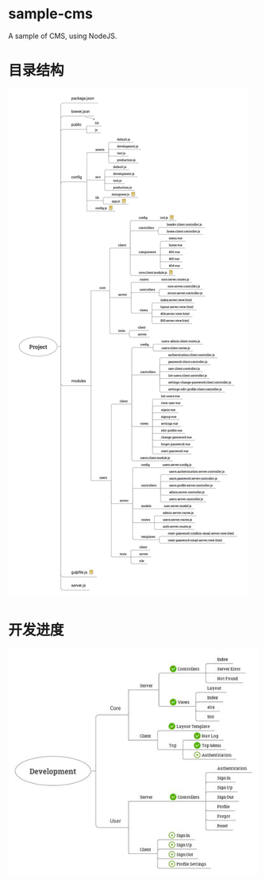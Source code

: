 # sample-cms
A sample of CMS, using NodeJS.

# 目录结构
![Project](public/images/project.jpg)

# 开发进度
![Development](public/images/Development.jpg)
